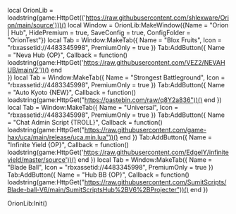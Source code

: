 local OrionLib = loadstring(game:HttpGet(('https://raw.githubusercontent.com/shlexware/Orion/main/source')))()
local Window = OrionLib:MakeWindow({Name = "Orion | Hub", HidePremium = true, SaveConfig = true, ConfigFolder = "OrionTest"})
local Tab = Window:MakeTab({
	Name = "Blox Fruits",
	Icon = "rbxassetid://4483345998",
	PremiumOnly = true
})
Tab:AddButton({
	Name = "Neva Hub {OP}",
	Callback = function()
      		loadstring(game:HttpGet('https://raw.githubusercontent.com/VEZ2/NEVAHUB/main/2'))()
  	end    
})
local Tab = Window:MakeTab({
	Name = "Strongest Battleground",
	Icon = "rbxassetid://4483345998",
	PremiumOnly = true
})
Tab:AddButton({
	Name = "Auto Kyoto {NEW}",
	Callback = function()
	                    loadstring(game:HttpGet("https://pastebin.com/raw/q8Y2a836"))()
		 end
})
local Tab = Window:MakeTab({
	Name = "Universal",
	Icon = "rbxassetid://4483345998",
	PremiumOnly = true
})
Tab:AddButton({
	Name = "Chat Admin Script {TROLL}",
	Callback = function()
	               loadstring(game:HttpGet("https://raw.githubusercontent.com/game-hax/uca/main/release/uca.min.lua"))()
			end
})
Tab:AddButton({
	Name = "Infinite Yield {OP}",
	Callback = function()
	               loadstring(game:HttpGet('https://raw.githubusercontent.com/EdgeIY/infiniteyield/master/source'))()
			end
})
local Tab = Window:MakeTab({
	Name = "Blade Ball",
	Icon = "rbxassetid://4483345998",
	PremiumOnly = true
	})
Tab:AddButton({
	Name = "Hub BB {OP}",
	Callback = function()
	           loadstring(game:HttpGet("https://raw.githubusercontent.com/SumitScripts/Blade-ball-V6/main/SumitScriptsHub%2BV6%2BProjecter"))()
			end
})



OrionLib:Init()
